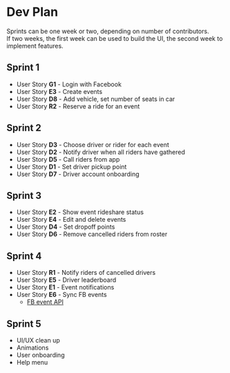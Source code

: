 # Dev Plan  
Sprints can be one week or two, depending on number of contributors.  
If two weeks, the first week can be used to build the UI, the second week to implement features.

## Sprint 1
- User Story **G1** - Login with Facebook
- User Story **E3** - Create events
- User Story **D8** - Add vehicle, set number of seats in car  
- User Story **R2** - Reserve a ride for an event  

## Sprint 2
- User Story **D3** - Choose driver or rider for each event  
- User Story **D2** - Notify driver when all riders have gathered
- User Story **D5** - Call riders from app 
- User Story **D1** - Set driver pickup point
- User Story **D7** - Driver account onboarding

## Sprint 3
- User Story **E2** - Show event rideshare status
- User Story **E4** - Edit and delete events
- User Story **D4** - Set dropoff points
- User Story **D6** - Remove cancelled riders from roster

## Sprint 4
- User Story **R1** - Notify riders of cancelled drivers
- User Story **E5** - Driver leaderboard
- User Story **E1** - Event notifications
- User Story **E6** - Sync FB events 
    + [FB event API](https://developers.facebook.com/docs/graph-api/reference/event/attending)

## Sprint 5
- UI/UX clean up
- Animations
- User onboarding
- Help menu